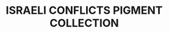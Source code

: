 ---
title: "ISRAELI CONFLICTS PIGMENT COLLECTION "
price: "TBA"
desc: "Bez opisa"
img_path: "/assets/img/A.MIG-7454.jpg"
brand: AMMO
available: true
special_offer: false
soon: false
cat: "Weathering"
subcat: ""
subsubcat: "wet-setovi"
---